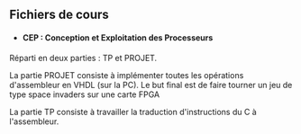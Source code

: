 ## Fichiers de cours

- #### CEP : Conception et Exploitation des Processeurs 


Réparti en deux parties : TP et PROJET. 


La partie PROJET consiste à implémenter toutes les opérations d'assembleur en VHDL (sur la PC). Le but final est de faire tourner un jeu de type space invaders sur une carte FPGA


La partie TP consiste à travailler la traduction d'instructions du C à l'assembleur.
